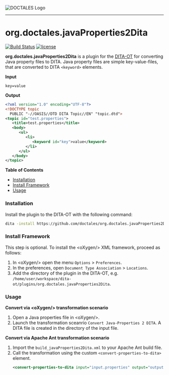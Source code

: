 ![DOCTALES Logo](https://doctales.github.io/images/doctales-logo-without-subtitle.svg)

- - - -

org.doctales.javaProperties2Dita
================================

[![Build Status](https://travis-ci.org/doctales/org.doctales.javaProperties2Dita.svg?branch=master)](https://travis-ci.org/doctales/org.doctales.javaProperties2Dita)
[![license](https://img.shields.io/badge/license-Apache%202.0-blue.svg)](http://www.apache.org/licenses/LICENSE-2.0)

**org.doctales.javaProperties2Dita** is a plugin for the [DITA-OT](http://dita-ot.github.io) for converting Java property files to DITA. Java property files are simple key-value-files, that are converted to DITA `<keyword>` elements.


**Input**

```
key=value
```


**Output**

```xml
<?xml version="1.0" encoding="UTF-8"?>
<!DOCTYPE topic
  PUBLIC "-//OASIS//DTD DITA Topic//EN" "topic.dtd">
<topic id="test.properties">
   <title>test.properties</title>
   <body>
      <ul>
         <li>
            <keyword id="key">value</keyword>
         </li>
      </ul>
   </body>
</topic>
```


**Table of Contents**

* [Installation](#installation)
* [Install Framework](#install-framework)
* [Usage](#usage)


### Installation

Install the plugin to the DITA-OT with the following command:

```bash
dita -install https://github.com/doctales/org.doctales.javaProperties2Dita/archive/master.zip
```


### Install Framework

This step is optional. To install the &lt;oXygen/&gt; XML framework, proceed as follows:

1. In &lt;oXygen/&gt; open the menu `Options` > `Preferences`.
2. In the preferences, open `Document Type Association` > `Locations`.
3. Add the directory of the plugin in the DITA-OT, e.g. `/home/user/workspace/dita-ot/plugins/org.doctales.javaProperties2Dita`.


### Usage

**Convert via &lt;oXygen/&gt; transformation scenario**

1. Open a Java properties file in &lt;oXygen/&gt;.
2. Launch the transformation sceanrio `Convert Java-Properties 2 DITA`.
   A DITA file is created in the directory of the input file.


**Convert via Apache Ant transformation scenario**

1. Import the `build_javaProperties2Dita.xml` to your Apache Ant build file.
2. Call the transformation using the custom `<convert-properties-to-dita>` element.
   ```xml
   <convert-properties-to-dita input="input.properties" output="output.dita"/>
   ```
